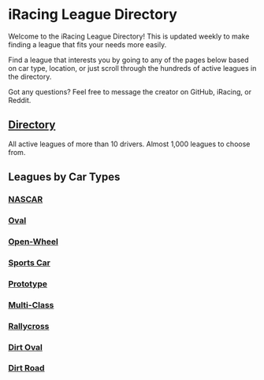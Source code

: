 # iRacing League Directory

Welcome to the iRacing League Directory! This is updated weekly to make finding a league that fits your needs more easily.

Find a league that interests you by going to any of the pages below based on car type, location, or just scroll through
the hundreds of active leagues in the directory.

Got any questions? Feel free to message the creator on GitHub, iRacing, or Reddit.

## [Directory](directory)  

All active leagues of more than 10 drivers. Almost 1,000 leagues to choose from.

## Leagues by Car Types

### [NASCAR](types/nascar)  
### [Oval](types/oval)  
### [Open-Wheel](types/openwheel)  
### [Sports Car](types/sportscar)  
### [Prototype](types/prototype)  
### [Multi-Class](types/multiclass)  
### [Rallycross](types/rallycross)  
### [Dirt Oval](types/dirtoval)  
### [Dirt Road](types/dirtroad)  

